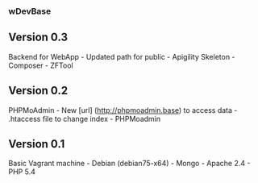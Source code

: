 ### wDevBase



## Version 0.3

Backend for WebApp
    - Updated path for public
    - Apigility Skeleton
    - Composer
    - ZFTool


## Version 0.2

PHPMoAdmin
    - New [url] (http://phpmoadmin.base) to access data 
    - .htaccess file to change index
    - PHPMoadmin


## Version 0.1

Basic Vagrant machine
    - Debian (debian75-x64)
    - Mongo
    - Apache 2.4
    - PHP 5.4